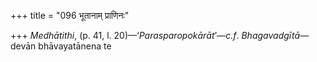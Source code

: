 +++
title = "096 भूतानाम् प्राणिनः"

+++
*Medhātithi*, (p. 41, l. 20)—‘*Parasparopokārāt*’—*c.f*.
*Bhagavadgītā*—devān bhāvayatānena te
